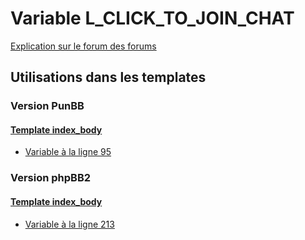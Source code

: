 # Variable L_CLICK_TO_JOIN_CHAT
[Explication sur le forum des forums](http://forum.forumactif.com/t294113-listing-des-variables#L_CLICK_TO_JOIN_CHAT)
## Utilisations dans les templates
### Version PunBB
#### [Template index_body](punbb/index_body.md)
* [Variable à la ligne 95](../punbb/index_body.tpl#L95)
### Version phpBB2
#### [Template index_body](subsilver/index_body.md)
* [Variable à la ligne 213](../subsilver/index_body.tpl#L213)